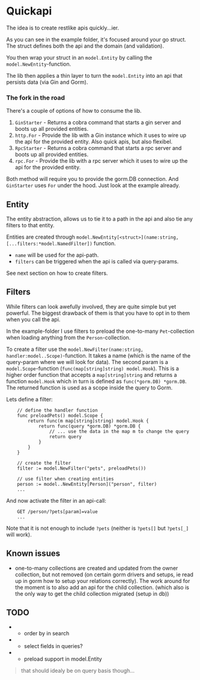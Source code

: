 # Quickapi

The idea is to create restlike apis quickly...ier.

As you can see in the example folder, it's focused around your go struct. The struct defines both the api and the domain (and validation). 

You then wrap your struct in an `model.Entity` by calling the `model.NewEntity`-function.

The lib then applies a thin layer to turn the `model.Entity` into an api that persists data (via Gin and Gorm).

### The fork in the road

There's a couple of options of how to consume the lib.

1. `GinStarter` - Returns a cobra command that starts a gin server and boots up all provided entities.
2. `http.For` - Provide the lib with a Gin instance which it uses to wire up the api for the provided entity. Also quick apis, but also flexibel.
3. `RpcStarter` -  Returns a cobra command that starts a rpc server and boots up all provided entities.
4. `rpc.For` - Provide the lib with a rpc server which it uses to wire up the api for the provided entity.

Both method will require you to provide the gorm.DB connection. And `GinStarter` uses `For` under the hood. Just look at the example already.

## Entity

The entity abstraction, allows us to tie it to a path in the api and also tie any filters to that entity.

Entities are created through `model.NewEntity[<struct>](name:string, [...filters:*model.NamedFilter])` function.

- `name` will be used for the api-path.
- `filters` can be triggered when the api is called via query-params.

See next section on how to create filters.

## Filters

While filters can look awefully involved, they are quite simple but yet powerful. The biggest drawback of them is that you have to opt in to them when you call the api.

In the example-folder I use filters to preload the one-to-many `Pet`-collection when loading anything from the `Person`-collection.

To create a filter use the `model.NewFilter(name:string, handler:model..Scope)`-function. It takes a name (which is the  name of the query-param where we will look for data). The second param is a `model.Scope`-function (`func(map[string]string) model.Hook`). This is a higher order function that accepts a `map[string]string` and returns a function `model.Hook` which in turn is defined as `func(*gorm.DB) *gorm.DB`. The returned function is used as a scope inside the query to Gorm.

Lets define a filter:
```
    // define the handler function
    func preloadPets() model.Scope {
        return func(m map[string]string) model.Hook {
            return func(query *gorm.DB) *gorm.DB {
                // ... use the data in the map m to change the query
                return query
            }
        }
    }

    // create the filter
    filter := model.NewFilter("pets", preloadPets())

    // use filter when creating entities
    person := model..NewEntity[Person]("person", filter)
    ...
```

And now activate the filter in an api-call:
```
    GET /person/?pets[param]=value
    ...
```

Note that it is not enough to include `?pets` (neither is `?pets[]` but `?pets[_]` will work).

## Known issues

 * one-to-many collections are created and updated from the owner collection, but not removed (on certain gorm drivers and setups, ie read up in gorm how to setup your relations correctly). The work around for the moment is to also add an api for the child collection. (which also is the only way to get the child collection migrated (setup in db))

 ## TODO

* + order by in search
* - select fields in queries?
* - preload support in model.Entity
> that should idealy be on query basis though...